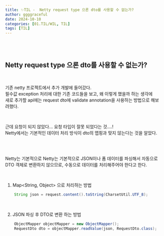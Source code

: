 ```yaml
---
title: ✨TIL -  Netty request type 으론 dto를 사용할 수 없는가?
author: ggggraceful
date: 2024-10-10
categories: [01.TIL/WIL, TIL]
tags: [TIL]
---
```


<br/>
<br/>

## Netty request type 으론 dto를 사용할 수 없는가?

<br/>

기존 netty 프로젝트에서 추가 개발에 들어갔다.  
필수값 exception 처리에 대한 기존 코드들을 보고, 왜 이렇게 했을까 하는 생각에  
새로 추가할 api에는 request dto에 validate annotation을 사용하는 방법으로 해보려했다.  

<br/>

근데 요청이 되지 않았다... 요청 타입이 잘못 되었다는 것....!  
Netty에서는 기본적인 데이터 처리 방식이 dto의 맵핑과 맞지 않는다는 것을 알았다.  

<br/>
<br/>

Netty는 기본적으로 Netty는 기본적으로 JSON이나 폼 데이터를 파싱해서 자동으로 DTO 객체로 변환하지 않으므로, 수동으로 데이터를 처리해주어야 한다고 한다.  

<br/>

1. Map<String, Object> 으로 처리하는 방법

~~~java
    String json = request.content().toString(CharsetUtil.UTF_8);
~~~

<br/>

2.	JSON 파싱 후 DTO로 변환 하는 방법

~~~java
    ObjectMapper objectMapper = new ObjectMapper();
    RequestDto dto = objectMapper.readValue(json, RequestDto.class);
~~~

<br/>
<br/>

